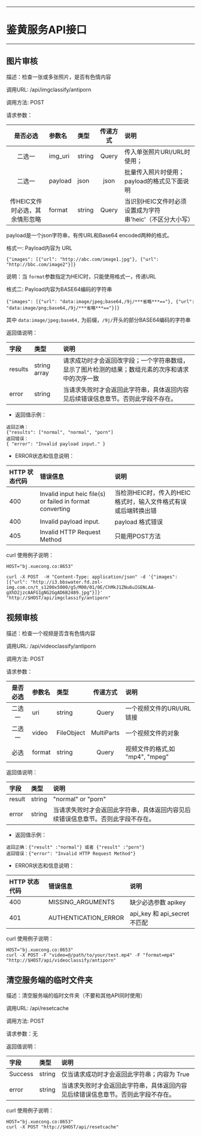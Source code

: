 ***
# 鉴黄服务API接口
***

## 图片审核

描述：检查一张或多张照片，是否有色情内容

调用URL: /api/imgclassify/antiporn

调用方法: POST

请求参数：

|是否必选| 参数名 | 类型| 传递方式 | 说明
|:------:|:------------| :------------|:------:|:-------------|
|二选一| img_uri| string | Query |  传入单张照片URI/URL时使用；|
|二选一| payload| json | json | 批量传入照片时使用；payload的格式见下面说明|
|传HEIC文件时必选，其余情形忽略| format| string | Query | 当识别HEIC文件时必须设置成为字符串'heic'（不区分大小写） |

payload是一个json字符串，有传URL和Base64 encoded两种的格式。

格式一: Payload内容为 URL
```
{"images": [{"url": "http://abc.com/image1.jpg"}, {"url": "http://bbc.com/image2"}]}
```
说明：当 ``` format ```参数指定为HEIC时，只能使用格式一，传递URL

格式二: Payload内容为BASE64编码的字符串
```
{"images": [{"url": "data:image/jpeg;base64,/9j/***省略***=="}, {"url": "data:image/png;base64,/9j/***省略***=="}]}
```
其中 ```data:image/jpeg;base64,``` 为前缀，```/9j/```开头的部分BASE64编码的字符串

返回值说明：

|字段|  类型| 说明
|:------------| :------------|:-------------|
| results | string array | 请求成功时才会返回改字段；一个字符串数组，显示了图片检测的结果；数组元素的次序和请求中的次序一致 |
| error | string | 当请求失败时才会返回此字符串，具体返回内容见后续错误信息章节。否则此字段不存在。 |

- 返回值示例：

```
返回正确：
{"results": ["normal", "normal", "porn"]
返回错误：
{ "error": "Invalid payload input." }
```
- ERROR状态和信息说明：

|HTTP 状态代码| 错误信息 | 说明
|:------------| :------------|:-------------|
| 400 | Invalid input heic file(s) or failed in format converting | 当检测HEIC时，传入的HEIC格式时，输入文件格式有误或后端转换出错 |
| 400 | Invalid payload input. | payload 格式错误 |
| 405 | Invalid HTTP Request Method | 只能用POST方法 |


curl 使用例子说明：
```
HOST="bj.xuecong.co:8653"

curl -X POST  -H "Content-Type: application/json" -d '{"images": [{"url": "http://i3.bbswater.fd.zol-img.com.cn/t_s1200x5000/g5/M00/01/0E/ChMkJ1ZNu6uIGENLAA-gXhD2jzcAAFG1gNG2GgAD6B2489.jpg"}]}' "http://$HOST/api/imgclassify/antiporn"
```

## 视频审核

描述：检查一个视频是否含有色情内容

调用URL: /api/videoclassify/antiporn

调用方法: POST

请求参数：

|是否必选| 参数名 | 类型| 传递方式 | 说明
|:------:|:------------| :------------|:------:|:-------------|
|二选一| uri| string | Query | 一个视频文件的URI/URL链接 |
|二选一| video| FileObject | MultiParts | 一个视频文件的对象 |
|必选| format| string | Query | 视频文件的格式,如 "mp4", "mpeg" |


返回值说明：

|字段|  类型| 说明
|:------------| :------------|:-------------|
| result |string | "normal" or "porn" |
| error | string | 当请求失败时才会返回此字符串，具体返回内容见后续错误信息章节。否则此字段不存在。 |

- 返回值示例：

```
返回正确：{"result" :"normal"} 或者 {"result" :"porn"}
返回错误：{"error": "Invalid HTTP Request Method"}
```

- ERROR状态和信息说明：

|HTTP 状态代码| 错误信息 | 说明
|:------------| :------------|:-------------|
| 400 | MISSING_ARGUMENTS | 缺少必选参数 apikey |
| 401 | AUTHENTICATION_ERROR | api_key 和 api_secret 不匹配 |

curl 使用例子说明：

```
HOST="bj.xuecong.co:8653"
curl -X POST -F "video=@/path/to/your/test.mp4" -F "format=mp4" "http://$HOST/api/videoclassify/antiporn"
```

## 清空服务端的临时文件夹

描述：清空服务端的临时文件夹（不要和其他API同时使用）

调用URL: /api/resetcache

调用方法: POST

请求参数：无

返回值说明：

|字段|  类型| 说明
|:------------| :------------|:-------------|
| Success | string | 仅当请求成功时才会返回此字符串；内容为 True |
| error | string | 当请求失败时才会返回此字符串，具体返回内容见后续错误信息章节。否则此字段不存在。 |

curl 使用例子说明：

```
HOST="bj.xuecong.co:8653"
curl -X POST "http://$HOST/api/resetcache"
```
